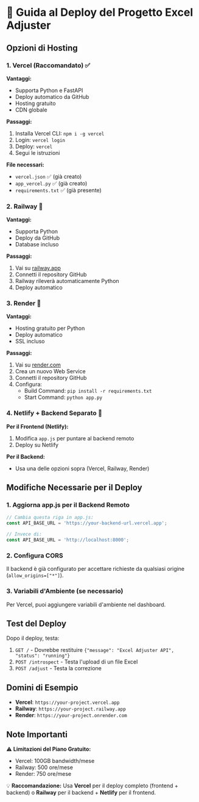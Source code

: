 # 🚀 Guida al Deploy del Progetto Excel Adjuster

## Opzioni di Hosting

### 1. Vercel (Raccomandato) ✅

**Vantaggi:**
- Supporta Python e FastAPI
- Deploy automatico da GitHub
- Hosting gratuito
- CDN globale

**Passaggi:**
1. Installa Vercel CLI: `npm i -g vercel`
2. Login: `vercel login`
3. Deploy: `vercel`
4. Segui le istruzioni

**File necessari:**
- `vercel.json` ✅ (già creato)
- `app_vercel.py` ✅ (già creato)
- `requirements.txt` ✅ (già presente)

### 2. Railway 🚂

**Vantaggi:**
- Supporta Python
- Deploy da GitHub
- Database incluso

**Passaggi:**
1. Vai su [railway.app](https://railway.app)
2. Connetti il repository GitHub
3. Railway rileverà automaticamente Python
4. Deploy automatico

### 3. Render 🎨

**Vantaggi:**
- Hosting gratuito per Python
- Deploy automatico
- SSL incluso

**Passaggi:**
1. Vai su [render.com](https://render.com)
2. Crea un nuovo Web Service
3. Connetti il repository GitHub
4. Configura:
   - Build Command: `pip install -r requirements.txt`
   - Start Command: `python app.py`

### 4. Netlify + Backend Separato 🔄

**Per il Frontend (Netlify):**
1. Modifica `app.js` per puntare al backend remoto
2. Deploy su Netlify

**Per il Backend:**
- Usa una delle opzioni sopra (Vercel, Railway, Render)

## Modifiche Necessarie per il Deploy

### 1. Aggiorna app.js per il Backend Remoto

```javascript
// Cambia questa riga in app.js:
const API_BASE_URL = 'https://your-backend-url.vercel.app';

// Invece di:
const API_BASE_URL = 'http://localhost:8000';
```

### 2. Configura CORS

Il backend è già configurato per accettare richieste da qualsiasi origine (`allow_origins=["*"]`).

### 3. Variabili d'Ambiente (se necessario)

Per Vercel, puoi aggiungere variabili d'ambiente nel dashboard.

## Test del Deploy

Dopo il deploy, testa:
1. `GET /` - Dovrebbe restituire `{"message": "Excel Adjuster API", "status": "running"}`
2. `POST /introspect` - Testa l'upload di un file Excel
3. `POST /adjust` - Testa la correzione

## Domini di Esempio

- **Vercel**: `https://your-project.vercel.app`
- **Railway**: `https://your-project.railway.app`
- **Render**: `https://your-project.onrender.com`

## Note Importanti

⚠️ **Limitazioni del Piano Gratuito:**
- Vercel: 100GB bandwidth/mese
- Railway: 500 ore/mese
- Render: 750 ore/mese

💡 **Raccomandazione:**
Usa **Vercel** per il deploy completo (frontend + backend) o **Railway** per il backend + **Netlify** per il frontend.
